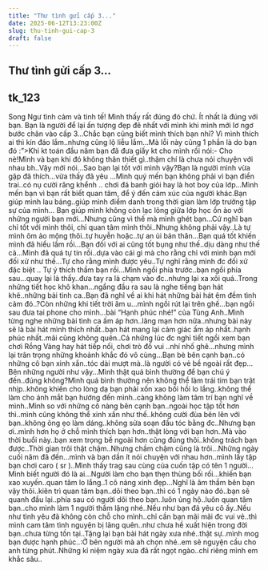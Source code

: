 ```yaml
---
title: "Thư tình gửi cấp 3..."
date: 2025-06-12T13:23:00Z
slug: thu-tinh-gui-cap-3
draft: false
---
```


## Thư tình gửi cấp 3...

## tk_123

Song Ngư tình cảm và tinh tế! Mình thấy rất đúng đó chứ. Ít nhất là đúng với bạn. Bạn là người để lại ấn tượng đẹp đẽ nhất với mình khi mình mới lơ ngơ bước chân vào cấp 3…Chắc bạn cũng biết mình thích bạn nhỉ? Vì mình thích ai thì kín đáo lắm..nhưng cũng lộ liễu lắm…Mà lỗi này cũng 1 phần là do bạn đó :”>Khi kt toán đầu năm bạn đã đưa giấy kt cho mình rồi nói:-         Cho nè!Mình và bạn khi đó không thân thiết gì..thậm chí là chưa nói chuyện với nhau bh..Vậy mới nói…Sao bạn lại tốt với mình vậy?Bạn là người mình vừa gặp đã thích…vừa thấy đã yêu …Mình quý mến bạn không phải vì bạn điển trai..có nụ cười răng khểnh .. chơi đá banh giỏi hay là hot boy của lớp…Mình mến bạn vì bạn rất biết quan tâm, để ý đến cảm xúc của người khác.Bạn giúp mình lau bảng..giúp mình điểm danh trong thời gian làm lớp trưởng tập sự của mình… Bạn giúp mình không còn lạc lõng giữa lớp học ồn ào với những người bạn mới…Nhưng cũng vì thế mà mình ghét bạn…Cứ nghĩ bạn chỉ tốt với mình thôi, chỉ quan tâm mình thôi..Nhưng không phải vậy..Là tự mình ôm ảo mộng thôi..tự huyễn hoặc..tự an ủi bản thân…Bạn quá tốt khiến mình đã hiểu lầm rồi…Bạn đối với ai cũng tốt bụng như thế..dịu dàng như thế cả…Mình đã quá tự tin rồi..dựa vào cái gì mà cho rằng chỉ với mình bạn mới đối xử như thế…Tự cho rằng mình được yêu..Tự nghĩ rằng mình đc đối xử đặc biệt .. Tự ý thích thầm bạn rồi…Mình ngồi phía trước..bạn ngồi phía sau…quay lại là thấy..đưa tay ra là chạm vào đc..nhưng lại xa xôi quá..Trong những tiết học khô khan…ngẩng đầu ra sau là nghe tiếng bạn hát khẽ..những bài tình ca..Bạn đã nghĩ về ai khi hát những bài hát êm đềm tình cảm đó..?Còn những khi tiết trời âm u…mình ngồi rút lại trên ghế…bạn ngồi sau  đưa tai phone cho mình…bài “Hạnh phúc nhé!” của Tùng Anh..Mình từng nghe những bài tình ca ấm áp hơn..lãng mạn hơn nữa..nhưng bài này sẽ là bài hát mình thích nhất..bạn hát mang lại cảm giác ấm áp nhất..hạnh phúc nhất..mãi cũng không quên..Cả những lúc đc nghỉ tiết ngồi xem bạn chơi Rồng Vàng hay hát tiếp nối, chơi trò đố vui ..nhí nhố ghê…nhưng mình lại trân trọng những khoảnh khắc đó vô cùng…Bạn bè bên cạnh bạn..có những cô bạn xinh xắn..tóc dài mượt mà..là người có vẻ bề ngoài rất đẹp…Bên những người như vậy…Mình thật quá bình thường để bạn chú ý đến..đúng không?Mình quá bình thường nên không thể làm trái tim bạn trật nhịp..không khiến cho lòng dạ bạn phải  xốn xao bồi hồi lo lắng..không thể làm cho ánh mắt bạn hướng đến mình..càng không làm tâm trí bạn nghĩ về mình..Mình so với những cô nàng bên cạnh bạn..ngoài học tập tốt hơn thì..mình cũng không thể xinh xắn như thế..không cười đùa bẽn lẽn với bạn..không õng ẹo làm dáng..không sửa soạn đầu tóc bằng đc..Nhưng bạn ơi..mình hơn họ ở chỗ mình thích bạn hơn..thật lòng với bạn hơn..Mà vào thời buổi này..bạn xem trọng bề ngoài hơn cũng đúng thôi..không trách bạn được..Thời gian trôi thật chậm..Nhưng chầm chậm cũng là trôi…Những ngày cuối năm đã đến…mình và bạn dần ít nói chuyện với nhau hơn..mình lấy tập bạn chơi caro ( sr )..Mình thấy trag sau cùng của cuốn tập có tên 1 người…Mình biết người đó là ai…Người làm cho bạn thẹn thùng bối rối…khiến bạn xao xuyến..quan tâm lo lắng..1 cô nàng xinh đẹp…Nghĩ là âm thầm bên bạn vậy thôi..kiên trì quan tâm bạn..dõi theo bạn..thì có 1 ngày nào đó..bạn sẽ quanh đầu lại..phía sau có người dõi theo bạn..luôn ủng hộ..luôn quan tâm bạn..cho mình làm 1 người thầm lặng nhé..Nếu như bạn đã yêu cô ấy..Nếu như tình yêu đã không còn chỗ cho mình..chỉ cần bạn mãi mãi đc vui vẻ..thì mình cam tâm tình nguyện bị lãng quên..như chưa hề xuất hiện trong đời bạn..chưa từng tồn tại..Tặng lại bạn bài hát ngày xưa nhé..thật sự..mình mog bạn được hạnh phúc..:Ở bên người mà ah chọn nhé..em sẽ nguyện cầu cho anh từng phút..Những kỉ niệm ngày xưa đã rất ngọt ngào..chỉ riêng mình em khắc sâu..